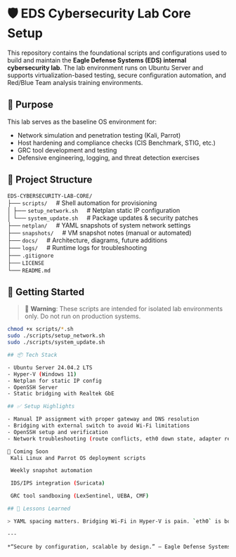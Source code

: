# 🛡️ EDS Cybersecurity Lab Core Setup

This repository contains the foundational scripts and configurations used to build and maintain the **Eagle Defense Systems (EDS) internal cybersecurity lab**. The lab environment runs on Ubuntu Server and supports virtualization-based testing, secure configuration automation, and Red/Blue Team analysis training environments.

## 🔧 Purpose
This lab serves as the baseline OS environment for:
- Network simulation and penetration testing (Kali, Parrot)
- Host hardening and compliance checks (CIS Benchmark, STIG, etc.)
- GRC tool development and testing
- Defensive engineering, logging, and threat detection exercises

## 📂 Project Structure

`EDS-CYBERSECURITY-LAB-CORE/`<br>
├── `scripts/` &nbsp;&nbsp;&nbsp;&nbsp;# Shell automation for provisioning <br>
│ ├── `setup_network.sh` &nbsp;&nbsp;&nbsp;&nbsp;# Netplan static IP configuration <br>
│ └── `system_update.sh` &nbsp;&nbsp;&nbsp;&nbsp;# Package updates & security patches <br>
├── `netplan/` &nbsp;&nbsp;&nbsp;&nbsp;# YAML snapshots of system network settings <br>
├── `snapshots/` &nbsp;&nbsp;&nbsp;&nbsp;# VM snapshot notes (manual or automated) <br>
├── `docs/` &nbsp;&nbsp;&nbsp;&nbsp;# Architecture, diagrams, future additions <br>
├── `logs/` &nbsp;&nbsp;&nbsp;&nbsp;# Runtime logs for troubleshooting <br>
├── `.gitignore` <br>
├── `LICENSE` <br>
└── `README.md`


## 🚀 Getting Started

> 🛑 **Warning**: These scripts are intended for isolated lab environments only. Do not run on production systems.

```bash
chmod +x scripts/*.sh
sudo ./scripts/setup_network.sh
sudo ./scripts/system_update.sh

## 📦 Tech Stack

- Ubuntu Server 24.04.2 LTS
- Hyper-V (Windows 11)
- Netplan for static IP config
- OpenSSH Server
- Static bridging with Realtek GbE

## ✅ Setup Highlights

- Manual IP assignment with proper gateway and DNS resolution
- Bridging with external switch to avoid Wi-Fi limitations
- OpenSSH setup and verification
- Network troubleshooting (route conflicts, eth0 down state, adapter rebinding)

🔮 Coming Soon
 Kali Linux and Parrot OS deployment scripts

 Weekly snapshot automation

 IDS/IPS integration (Suricata)

 GRC tool sandboxing (LexSentinel, UEBA, CMF)

## 🧠 Lessons Learned

> YAML spacing matters. Bridging Wi-Fi in Hyper-V is pain. `eth0` is both your friend and your enemy.

---

*“Secure by configuration, scalable by design.” — Eagle Defense Systems*
